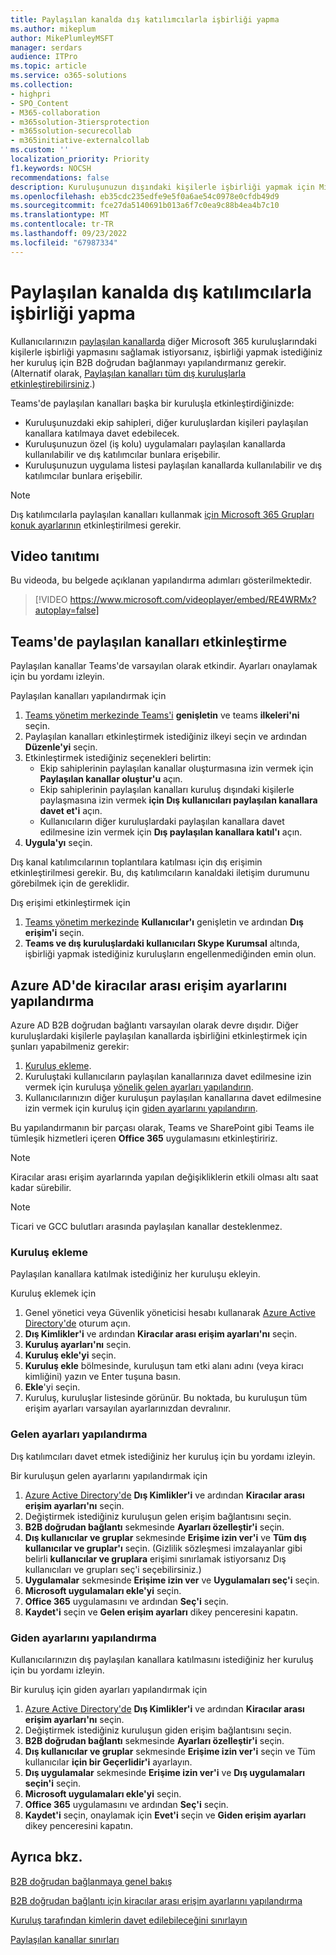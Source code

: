 ```yaml
---
title: Paylaşılan kanalda dış katılımcılarla işbirliği yapma
ms.author: mikeplum
author: MikePlumleyMSFT
manager: serdars
audience: ITPro
ms.topic: article
ms.service: o365-solutions
ms.collection:
- highpri
- SPO_Content
- M365-collaboration
- m365solution-3tiersprotection
- m365solution-securecollab
- m365initiative-externalcollab
ms.custom: ''
localization_priority: Priority
f1.keywords: NOCSH
recommendations: false
description: Kuruluşunuzun dışındaki kişilerle işbirliği yapmak için Microsoft Teams'de paylaşılan kanalları etkinleştirmeyi öğrenin.
ms.openlocfilehash: eb35cdc235edfe9e5f0a6ae54c0978e0cfdb49d9
ms.sourcegitcommit: fce27da5140691b013a6f7c0ea9c88b4ea4b7c10
ms.translationtype: MT
ms.contentlocale: tr-TR
ms.lasthandoff: 09/23/2022
ms.locfileid: "67987334"
---
```

# <a name="collaborate-with-external-participants-in-a-shared-channel"></a>Paylaşılan kanalda dış katılımcılarla işbirliği yapma

Kullanıcılarınızın [paylaşılan kanallarda](/MicrosoftTeams/shared-channels) diğer Microsoft 365 kuruluşlarındaki kişilerle işbirliği yapmasını sağlamak istiyorsanız, işbirliği yapmak istediğiniz her kuruluş için B2B doğrudan bağlanmayı yapılandırmanız gerekir. (Alternatif olarak, [Paylaşılan kanalları tüm dış kuruluşlarla etkinleştirebilirsiniz](/microsoft-365/solutions/allow-direct-connect-with-all-organizations).)

Teams'de paylaşılan kanalları başka bir kuruluşla etkinleştirdiğinizde:

- Kuruluşunuzdaki ekip sahipleri, diğer kuruluşlardan kişileri paylaşılan kanallara katılmaya davet edebilecek.
- Kuruluşunuzun özel (iş kolu) uygulamaları paylaşılan kanallarda kullanılabilir ve dış katılımcılar bunlara erişebilir.
- Kuruluşunuzun uygulama listesi paylaşılan kanallarda kullanılabilir ve dış katılımcılar bunlara erişebilir.

> [!NOTE]
> Dış katılımcılarla paylaşılan kanalları kullanmak [için Microsoft 365 Grupları konuk ayarlarının](/microsoft-365/admin/create-groups/manage-guest-access-in-groups) etkinleştirilmesi gerekir.

## <a name="video-demonstration"></a>Video tanıtımı

Bu videoda, bu belgede açıklanan yapılandırma adımları gösterilmektedir.
<br>

> [!VIDEO https://www.microsoft.com/videoplayer/embed/RE4WRMx?autoplay=false]

## <a name="enable-shared-channels-in-teams"></a>Teams'de paylaşılan kanalları etkinleştirme

Paylaşılan kanallar Teams'de varsayılan olarak etkindir. Ayarları onaylamak için bu yordamı izleyin.

Paylaşılan kanalları yapılandırmak için
1. [Teams yönetim merkezinde Teams'i](https://admin.teams.microsoft.com/) **genişletin** ve teams **ilkeleri'ni** seçin.
1. Paylaşılan kanalları etkinleştirmek istediğiniz ilkeyi seçin ve ardından **Düzenle'yi** seçin.
1. Etkinleştirmek istediğiniz seçenekleri belirtin:
    - Ekip sahiplerinin paylaşılan kanallar oluşturmasına izin vermek için **Paylaşılan kanallar oluştur'u** açın.
    - Ekip sahiplerinin paylaşılan kanalları kuruluş dışındaki kişilerle paylaşmasına izin vermek **için Dış kullanıcıları paylaşılan kanallara davet et'i** açın.
    - Kullanıcıların diğer kuruluşlardaki paylaşılan kanallara davet edilmesine izin vermek için **Dış paylaşılan kanallara katıl'ı** açın.
1. **Uygula'yı** seçin.

Dış kanal katılımcılarının toplantılara katılması için dış erişimin etkinleştirilmesi gerekir. Bu, dış katılımcıların kanaldaki iletişim durumunu görebilmek için de gereklidir.

Dış erişimi etkinleştirmek için
1. [Teams yönetim merkezinde](https://admin.teams.microsoft.com/) **Kullanıcılar'ı** genişletin ve ardından **Dış erişim'i** seçin.
1. **Teams ve dış kuruluşlardaki kullanıcıları Skype Kurumsal** altında, işbirliği yapmak istediğiniz kuruluşların engellenmediğinden emin olun.

## <a name="configure-cross-tenant-access-settings-in-azure-ad"></a>Azure AD'de kiracılar arası erişim ayarlarını yapılandırma

Azure AD B2B doğrudan bağlantı varsayılan olarak devre dışıdır. Diğer kuruluşlardaki kişilerle paylaşılan kanallarda işbirliğini etkinleştirmek için şunları yapabilmeniz gerekir:

1. [Kuruluş ekleme](#add-an-organization).
1. Kuruluştaki kullanıcıların paylaşılan kanallarınıza davet edilmesine izin vermek için kuruluşa [yönelik gelen ayarları yapılandırın](#configure-inbound-settings).
1. Kullanıcılarınızın diğer kuruluşun paylaşılan kanallarına davet edilmesine izin vermek için kuruluş için [giden ayarlarını yapılandırın](#configure-outbound-settings).

Bu yapılandırmanın bir parçası olarak, Teams ve SharePoint gibi Teams ile tümleşik hizmetleri içeren **Office 365** uygulamasını etkinleştiririz.

> [!NOTE]
> Kiracılar arası erişim ayarlarında yapılan değişikliklerin etkili olması altı saat kadar sürebilir.

> [!NOTE]
> Ticari ve GCC bulutları arasında paylaşılan kanallar desteklenmez.

### <a name="add-an-organization"></a>Kuruluş ekleme

Paylaşılan kanallara katılmak istediğiniz her kuruluşu ekleyin.

Kuruluş eklemek için
1. Genel yönetici veya Güvenlik yöneticisi hesabı kullanarak [Azure Active Directory'de](https://aad.portal.azure.com) oturum açın.
1. **Dış Kimlikler'i** ve ardından **Kiracılar arası erişim ayarları'nı** seçin.
1. **Kuruluş ayarları'nı** seçin.
1. **Kuruluş ekle'yi** seçin.
1. **Kuruluş ekle** bölmesinde, kuruluşun tam etki alanı adını (veya kiracı kimliğini) yazın ve Enter tuşuna basın.
1. **Ekle**'yi seçin.
1. Kuruluş, kuruluşlar listesinde görünür. Bu noktada, bu kuruluşun tüm erişim ayarları varsayılan ayarlarınızdan devralınır.

### <a name="configure-inbound-settings"></a>Gelen ayarları yapılandırma

Dış katılımcıları davet etmek istediğiniz her kuruluş için bu yordamı izleyin.

Bir kuruluşun gelen ayarlarını yapılandırmak için
1. [Azure Active Directory'de](https://aad.portal.azure.com) **Dış Kimlikler'i** ve ardından **Kiracılar arası erişim ayarları'nı** seçin.
1. Değiştirmek istediğiniz kuruluşun gelen erişim bağlantısını seçin.
1. **B2B doğrudan bağlantı** sekmesinde **Ayarları özelleştir'i** seçin.
1. **Dış kullanıcılar ve gruplar** sekmesinde **Erişime izin ver'i** ve **Tüm dış kullanıcılar ve gruplar'ı** seçin. (Gizlilik sözleşmesi imzalayanlar gibi belirli **kullanıcılar ve gruplara** erişimi sınırlamak istiyorsanız Dış kullanıcıları ve grupları seç'i seçebilirsiniz.)
1. **Uygulamalar** sekmesinde **Erişime izin ver** ve **Uygulamaları seç'i** seçin.
1. **Microsoft uygulamaları ekle'yi** seçin.
1. **Office 365** uygulamasını ve ardından **Seç'i** seçin.
1. **Kaydet'i** seçin ve **Gelen erişim ayarları** dikey penceresini kapatın.

### <a name="configure-outbound-settings"></a>Giden ayarlarını yapılandırma

Kullanıcılarınızın dış paylaşılan kanallara katılmasını istediğiniz her kuruluş için bu yordamı izleyin.

Bir kuruluş için giden ayarları yapılandırmak için
1. [Azure Active Directory'de](https://aad.portal.azure.com) **Dış Kimlikler'i** ve ardından **Kiracılar arası erişim ayarları'nı** seçin.
1. Değiştirmek istediğiniz kuruluşun giden erişim bağlantısını seçin.
1. **B2B doğrudan bağlantı** sekmesinde **Ayarları özelleştir'i** seçin.
1. **Dış kullanıcılar ve gruplar** sekmesinde **Erişime izin ver'i** seçin ve Tüm kullanıcılar **için bir Geçerlidir'i** ayarlayın.
1. **Dış uygulamalar** sekmesinde **Erişime izin ver'i** ve **Dış uygulamaları seçin'i** seçin.
1. **Microsoft uygulamaları ekle'yi** seçin.
1. **Office 365** uygulamasını ve ardından **Seç'i** seçin.
1. **Kaydet'i** seçin, onaylamak için **Evet'i** seçin ve **Giden erişim ayarları** dikey penceresini kapatın.

## <a name="see-also"></a>Ayrıca bkz.

[B2B doğrudan bağlanmaya genel bakış](/azure/active-directory/external-identities/b2b-direct-connect-overview)

[B2B doğrudan bağlantı için kiracılar arası erişim ayarlarını yapılandırma](/azure/active-directory/external-identities/cross-tenant-access-settings-b2b-direct-connect)

[Kuruluş tarafından kimlerin davet edilebileceğini sınırlayın](limit-invitations-from-specific-organization.md)

[Paylaşılan kanallar sınırları](/MicrosoftTeams/shared-channels#shared-channel-limits)
